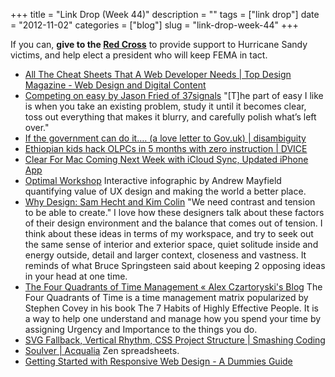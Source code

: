 +++
title = "Link Drop (Week 44)"
description = ""
tags = ["link drop"]
date = "2012-11-02"
categories = ["blog"]
slug = "link-drop-week-44"
+++



<p>If you can, <strong>give to the <a href="http://www.redcross.org/charitable-donations">Red Cross</a></strong> to provide support to Hurricane Sandy victims, and help elect a president who will keep FEMA in tact.</p>
<ul class="ld">
<li><a href="http://www.topdesignmag.com/all-the-cheat-sheets-that-a-web-developer-needs/" class="ttl">All The Cheat Sheets That A Web Developer Needs | Top Design Magazine - Web Design and Digital Content</a> </li>
<li><a href="http://37signals.com/svn/posts/3302-competing-on-easy" class="ttl">Competing on easy by Jason Fried of 37signals</a> "[T]he part of easy I like is when you take an existing problem, study it until it becomes clear, toss out everything that makes it blurry, and carefully polish what’s left over."</li>
<li><a href="http://www.disambiguity.com/if-the-govt-can-do-it/" class="ttl">If the government can do it…. (a love letter to Gov.uk) | disambiguity</a> </li>
<li><a href="http://dvice.com/archives/2012/10/ethiopian-kids.php" class="ttl">Ethiopian kids hack OLPCs in 5 months with zero instruction | DVICE</a> </li>
<li><a href="http://www.macstories.net/news/clear-for-mac-coming-next-week-with-icloud-sync-updated-iphone-app/" class="ttl">Clear For Mac Coming Next Week with iCloud Sync, Updated iPhone App</a> </li>
<li><a href="http://metablob.optimalworkshop.com/" class="ttl">Optimal Workshop</a> Interactive infographic by Andrew Mayfield quantifying value of UX design and making the world a better place.</li>
<li><a href="http://www.hermanmiller.com/microsites/whydesign/02/index.html#hecht-colin" class="ttl">Why Design: Sam Hecht and Kim Colin</a> "We need contrast and tension to be able to create."  I love how these designers talk about  these factors of their design environment and the balance that comes out of tension. I think about these ideas in terms of my workspace, and try to seek out the same sense of interior and exterior space, quiet solitude inside and energy outside, detail and larger context, closeness and vastness. It reminds of what Bruce Springsteen said about keeping 2 opposing ideas in your head at one time.</li>
<li><a href="http://czarto.com/2012/04/24/four-quadrants-of-time/" class="ttl">The Four Quadrants of Time Management « Alex Czartoryski's Blog</a> The Four Quadrants of Time is a time management matrix popularized by Stephen Covey in his book The 7 Habits of Highly Effective People.  It is a way to help one understand and manage how you spend your time by assigning Urgency and Importance to the things you do.</li>
<li><a href="http://coding.smashingmagazine.com/2012/10/15/css-qa-4/" class="ttl">SVG Fallback, Vertical Rhythm, CSS Project Structure | Smashing Coding</a> </li>
<li><a href="http://www.acqualia.com/soulver/" class="ttl">Soulver | Acqualia</a> Zen spreadsheets.</li>
<li><a href="http://www.labnol.org/internet/responsive-web-design-faq/21361/" class="ttl">Getting Started with Responsive Web Design - A Dummies Guide</a> </li>
</ul>
    
  
